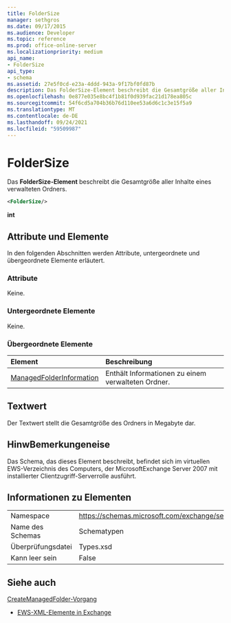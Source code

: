 ```yaml
---
title: FolderSize
manager: sethgros
ms.date: 09/17/2015
ms.audience: Developer
ms.topic: reference
ms.prod: office-online-server
ms.localizationpriority: medium
api_name:
- FolderSize
api_type:
- schema
ms.assetid: 27e5f0cd-e23a-4ddd-943a-9f17bf0fd87b
description: Das FolderSize-Element beschreibt die Gesamtgröße aller Inhalte eines verwalteten Ordners.
ms.openlocfilehash: 0e877e035e8bc4f1b81f0d939fac21d178ea805c
ms.sourcegitcommit: 54f6cd5a704b36b76d110ee53a6d6c1c3e15f5a9
ms.translationtype: MT
ms.contentlocale: de-DE
ms.lasthandoff: 09/24/2021
ms.locfileid: "59509987"
---
```

# <a name="foldersize"></a>FolderSize

Das **FolderSize-Element** beschreibt die Gesamtgröße aller Inhalte eines verwalteten Ordners. 
  
```xml
<FolderSize/>
```

 **int**
## <a name="attributes-and-elements"></a>Attribute und Elemente

In den folgenden Abschnitten werden Attribute, untergeordnete und übergeordnete Elemente erläutert.
  
### <a name="attributes"></a>Attribute

Keine.
  
### <a name="child-elements"></a>Untergeordnete Elemente

Keine.
  
### <a name="parent-elements"></a>Übergeordnete Elemente

|**Element**|**Beschreibung**|
|:-----|:-----|
|[ManagedFolderInformation](managedfolderinformation.md) <br/> |Enthält Informationen zu einem verwalteten Ordner.  <br/> |
   
## <a name="text-value"></a>Textwert

Der Textwert stellt die Gesamtgröße des Ordners in Megabyte dar.
  
## <a name="remarks"></a>HinwBemerkungeneise

Das Schema, das dieses Element beschreibt, befindet sich im virtuellen EWS-Verzeichnis des Computers, der MicrosoftExchange Server 2007 mit installierter Clientzugriff-Serverrolle ausführt.
  
## <a name="element-information"></a>Informationen zu Elementen

|||
|:-----|:-----|
|Namespace  <br/> |https://schemas.microsoft.com/exchange/services/2006/types  <br/> |
|Name des Schemas  <br/> |Schematypen  <br/> |
|Überprüfungsdatei  <br/> |Types.xsd  <br/> |
|Kann leer sein  <br/> |False  <br/> |
   
## <a name="see-also"></a>Siehe auch



[CreateManagedFolder-Vorgang](createmanagedfolder-operation.md)


- [EWS-XML-Elemente in Exchange](ews-xml-elements-in-exchange.md)

